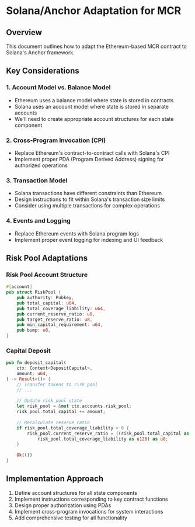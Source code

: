 # Solana/Anchor Adaptation for MCR

## Overview
This document outlines how to adapt the Ethereum-based MCR contract to Solana's Anchor framework.

## Key Considerations

### 1. Account Model vs. Balance Model
- Ethereum uses a balance model where state is stored in contracts
- Solana uses an account model where state is stored in separate accounts
- We'll need to create appropriate account structures for each state component

### 2. Cross-Program Invocation (CPI)
- Replace Ethereum's contract-to-contract calls with Solana's CPI
- Implement proper PDA (Program Derived Address) signing for authorized operations

### 3. Transaction Model
- Solana transactions have different constraints than Ethereum
- Design instructions to fit within Solana's transaction size limits
- Consider using multiple transactions for complex operations

### 4. Events and Logging
- Replace Ethereum events with Solana program logs
- Implement proper event logging for indexing and UI feedback


## Risk Pool Adaptations

### Risk Pool Account Structure
```rust
#[account]
pub struct RiskPool {
    pub authority: Pubkey,
    pub total_capital: u64,
    pub total_coverage_liability: u64,
    pub current_reserve_ratio: u8,
    pub target_reserve_ratio: u8,
    pub min_capital_requirement: u64,
    pub bump: u8,
}
```

### Capital Deposit
```rust
pub fn deposit_capital(
    ctx: Context<DepositCapital>,
    amount: u64,
) -> Result<()> {
    // Transfer tokens to risk pool
    // ...
    
    // Update risk pool state
    let risk_pool = &mut ctx.accounts.risk_pool;
    risk_pool.total_capital += amount;
    
    // Recalculate reserve ratio
    if risk_pool.total_coverage_liability > 0 {
        risk_pool.current_reserve_ratio = ((risk_pool.total_capital as u128 * 100) / 
            risk_pool.total_coverage_liability as u128) as u8;
    }
    
    Ok(())
}
```


## Implementation Approach

1. Define account structures for all state components
2. Implement instructions corresponding to key contract functions
3. Design proper authorization using PDAs
4. Implement cross-program invocations for system interactions
5. Add comprehensive testing for all functionality
